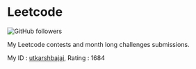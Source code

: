 # Leetcode 

![GitHub followers](https://img.shields.io/github/followers/utkarshbajaj?label=Follow&style=social)

My Leetcode contests and month long challenges submissions. 

My ID : <a href="https://leetcode.com/utkarshbajaj">utkarshbajaj</a>, Rating : 1684
